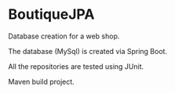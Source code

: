 # BoutiqueJPA

Database creation for a web shop.

The database (MySql) is created via Spring Boot.

All the repositories are tested using JUnit.

Maven build project.
